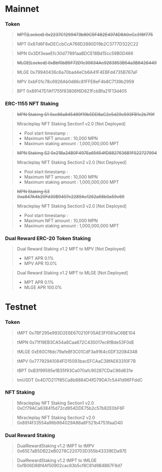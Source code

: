 # Mainnet
### Token
> ~~MPT[Locked] 0x2237C1299473b80C5F482E4974D8A0eCc318f775~~

> MPT 0x87d6F8eDECcbCcA766D2880D19b2C3777D322C22

> MPN 0x3Df3eaeEfc30d77891aaBDCE18Bd15cc59B0D466

> ~~MLGE[Locked] 0xBbf0bB5F72D1c30634Ae9263853B54a3B6426449~~

> MLGE 0x79940436c6a70bad4eCb6A41F4EBFd4735B767aF

> MPV 0xbF01c78c6926Ab0d66c81FFE8eF4b8C7139b2959

> BPT 0x89147D1Af1755f83806f6D821FcbBfa21F13d405

### ERC-1155 NFT Staking
> ~~MPN Staking S1 0xe86a845489f19b5DD8aC2e5d29e593FB1e2b7f9f~~

> Miracleplay NFT Staking Section1 v2.0 [Not Deployed]
> * Pool start timestamp :
> * Maximum NFT amount : 10,000 MPN
> * Maximum staking amount : 1,000,000,000 MPT

> ~~MPN Staking S2 0x21Ba24B0F497Ea65654fD8827636B1F522727994~~

> Miracleplay NFT Staking Section2 v2.0 [Not Deployed]
> * Pool start timestamp :
> * Maximum NFT amount : 10,000 MPN
> * Maximum staking amount : 1,000,000,000 MPT

> ~~MPN Staking S3 0xa847A4b20Fd30B9407e2289Ae1262a68b0a59c69~~

> Miracleplay NFT Staking Section3 v2.0 [Not Deployed]
> * Pool start timestamp :
> * Maximum NFT amount : 10,000 MPN
> * Maximum staking amount : 1,000,000,000 MPT

### Dual Reward ERC-20 Token Staking
> Dual Reward Staking v1.2 MPT to MPV [Not Deployed]
> * MPT APR 0.1%
> * MPV APR 10.0%

> Dual Reward Staking v1.2 MPT to MLGE [Not Deployed]
> * MPT APR 0.1%
> * MLGE APR 100.0%

# Testnet
### Token
> tMPT 0x7BF295e993D2E6E670210F05AE3Ff081aC6BE104

> tMPN 0x71f19EB3CA54a8Caa672C435017ec6fBde53F0dE

> tMLGE 0xE60Cf8dc79afeBf3C01CdF3a9164c0DF32084348

> tMPV 0x777929A1084FD15093bacEFCAaC38fAE63310F7B

> tBPT 0xB3f99595e1B35f93Ca070afc90287CDaC86d631e

> tmUSDT 0x4D7D217f85Ca8b8884D4fD79DA7c5441d96FFddC

### NFT Staking
> Miracleplay NFT Staking Section1 v2.0 0xCf79ACa638415d72cd954DDE75b2c57b82E0bF6F

> Miracleplay NFT Staking Section2 v2.0 0x8914f33554a96b984029A88a8F521b4753faaD40
> 
### Dual Reward Staking
> DualRewardStaking v1.2 tMPT to tMPV 0x65E7aB5DB22eB0278C220703D355b43339EDa97E

> DualRewardStaking v1.2 tMPT to tMLGE 0xfB06D88f4Af50902cac83b5cf8C81d9B4B67F8d7
 